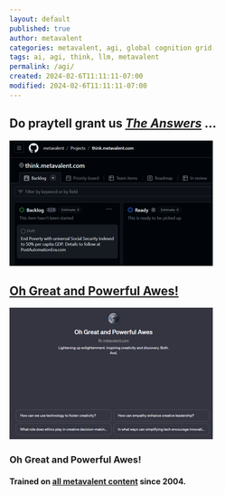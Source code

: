 ```yaml
---
layout: default
published: true
author: metavalent
categories: metavalent, agi, global cognition grid
tags: ai, agi, think, llm, metavalent
permalink: /agi/
created: 2024-02-6T11:11:11-07:00
modified: 2024-02-6T11:11:11-07:00
---
```


## Do praytell grant us <em><a href="https://github.com/users/metavalent/projects/2" target="_blank">The Answers</a></em> ...

<a href="https://github.com/users/metavalent/projects/2" target="_blank"><img src="https://github.com/metavalent/think.github.io/blob/think/docs/assets/images/think.project.png" /></a>
    
## <a href="https://chat.openai.com/g/g-ntz3gLo81-oh-great-and-powerful-awes" target="_blank">Oh Great and Powerful Awes!</a>

<a href="https://chat.openai.com/g/g-ntz3gLo81-oh-great-and-powerful-awes" target="_blank"><img src="https://github.com/metavalent/think.github.io/blob/think/docs/assets/images/oh.great.awes.png" /></a>

### Oh Great and Powerful Awes!
#### Trained on <a href="https://metavalent.com/">all metavalent content</a> since 2004.
